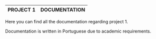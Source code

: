 | PROJECT 1 | DOCUMENTATION |
| ------ | ------ |

Here you can find all the documentation regarding project 1.

Documentation is written in Portuguese due to academic requirements.
